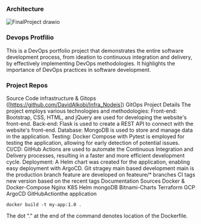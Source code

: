 ### Architecture
![FinalProject drawio](https://github.com/DavidAlkobi/Nodejs-App/assets/136454939/3c45eebd-8dd8-4500-ba00-95bbd227b0b5)

### Devops Protfilio
This is a DevOps portfolio project that demonstrates the entire software development process, from ideation to continuous integration and delivery, by effectively implementing DevOps methodologies. It highlights the importance of DevOps practices in software development.

### Project Repos
Source Code
infrastructure & Gitops ([https://github.com/DavidAlkobi/Infra_Nodejs])
GitOps
Project Details
The project employs various technologies and methodologies:
Front-end: Bootstrap, CSS, HTML, and jQuery are used for developing the website's front-end.
Back-end: Flask is used to create a REST API to connect with the website's front-end.
Database: MongoDB is used to store and manage data in the application.
Testing: Docker Compose with Pytest is employed for testing the application, allowing for early detection of potential issues.
CI/CD: GitHub Actions are used to automate the Continuous Integration and Delivery processes, resulting in a faster and more efficient development cycle.
Deployment: A Helm chart was created for the application, enabling easy deployment with ArgoCD.
Git stragey
main based development
main is the production branch
feature are developed on feateure/* branches
CI tags new version based on the recent tags
Documentation Sources
Docker & Docker-Compose
Nginx
K8S
Helm
mongoDB
Bitnami-Charts
Terraform
GCP
ArgoCD
GitHubActionthe application

    docker build -t my-app:1.0 .       
    
The dot "." at the end of the command denotes location of the Dockerfile.


